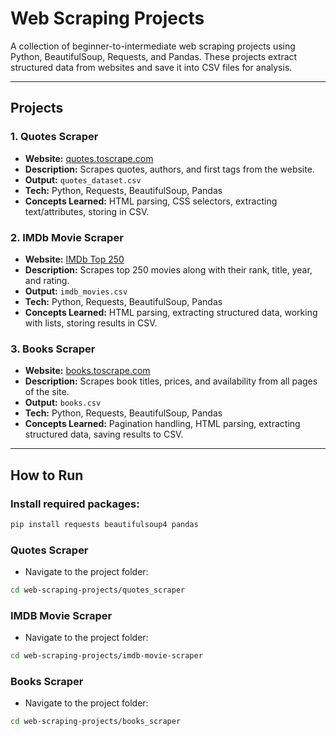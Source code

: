 # Web Scraping Projects

A collection of beginner-to-intermediate web scraping projects using Python, BeautifulSoup, Requests, and Pandas. These projects extract structured data from websites and save it into CSV files for analysis.

---

## Projects

### 1. Quotes Scraper
- **Website:** [quotes.toscrape.com](http://quotes.toscrape.com/)
- **Description:** Scrapes quotes, authors, and first tags from the website.  
- **Output:** `quotes_dataset.csv`  
- **Tech:** Python, Requests, BeautifulSoup, Pandas  
- **Concepts Learned:** HTML parsing, CSS selectors, extracting text/attributes, storing in CSV.

### 2. IMDb Movie Scraper
- **Website:** [IMDb Top 250](https://www.imdb.com/chart/top/)
- **Description:** Scrapes top 250 movies along with their rank, title, year, and rating.  
- **Output:** `imdb_movies.csv`  
- **Tech:** Python, Requests, BeautifulSoup, Pandas  
- **Concepts Learned:** HTML parsing, extracting structured data, working with lists, storing results in CSV.

### 3. Books Scraper
- **Website:** [books.toscrape.com](https://books.toscrape.com/)
- **Description:** Scrapes book titles, prices, and availability from all pages of the site.  
- **Output:** `books.csv`  
- **Tech:** Python, Requests, BeautifulSoup, Pandas  
- **Concepts Learned:** Pagination handling, HTML parsing, extracting structured data, saving results to CSV.

---

## How to Run

### Install required packages:
```bash
pip install requests beautifulsoup4 pandas
```

### Quotes Scraper
- Navigate to the project folder:
```bash
cd web-scraping-projects/quotes_scraper
```

### IMDB Movie Scraper
- Navigate to the project folder:
```bash
cd web-scraping-projects/imdb-movie-scraper
```

### Books Scraper
- Navigate to the project folder:
```bash
cd web-scraping-projects/books_scraper
```
